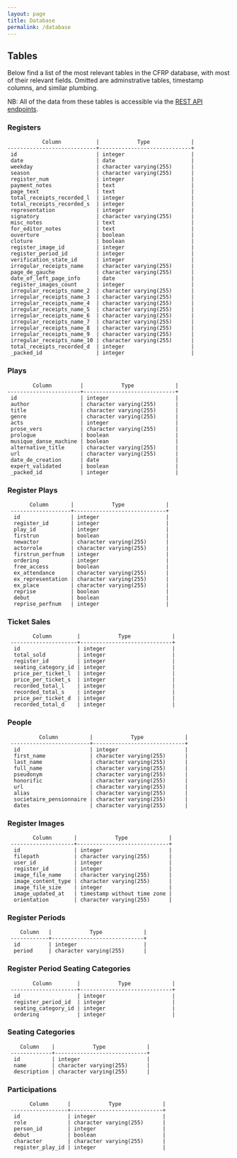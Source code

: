 ```yaml
---
layout: page
title: Database
permalink: /database
---
```


## Tables

Below find a list of the most relevant tables in the CFRP database, with most of their relevant fields. Omitted are adminstrative tables, timestamp columns, and similar plumbing.

NB: All of the data from these tables is accessible via the [REST API endpoints](/endpoints).

### Registers

               Column           |            Type             |
    ----------------------------+-----------------------------+
     id                         | integer                     |
     date                       | date                        |
     weekday                    | character varying(255)      |
     season                     | character varying(255)      |
     register_num               | integer                     |
     payment_notes              | text                        |
     page_text                  | text                        |
     total_receipts_recorded_l  | integer                     |
     total_receipts_recorded_s  | integer                     |
     representation             | integer                     |
     signatory                  | character varying(255)      |
     misc_notes                 | text                        |
     for_editor_notes           | text                        |
     ouverture                  | boolean                     |
     cloture                    | boolean                     |
     register_image_id          | integer                     |
     register_period_id         | integer                     |
     verification_state_id      | integer                     |
     irregular_receipts_name    | character varying(255)      |
     page_de_gauche             | character varying(255)      |
     date_of_left_page_info     | date                        |
     register_images_count      | integer                     |
     irregular_receipts_name_2  | character varying(255)      |
     irregular_receipts_name_3  | character varying(255)      |
     irregular_receipts_name_4  | character varying(255)      |
     irregular_receipts_name_5  | character varying(255)      |
     irregular_receipts_name_6  | character varying(255)      |
     irregular_receipts_name_7  | character varying(255)      |
     irregular_receipts_name_8  | character varying(255)      |
     irregular_receipts_name_9  | character varying(255)      |
     irregular_receipts_name_10 | character varying(255)      |
     total_receipts_recorded_d  | integer                     |
     _packed_id                 | integer                     |


### Plays

            Column         |            Type             |
    -----------------------+-----------------------------+
     id                    | integer                     |
     author                | character varying(255)      |
     title                 | character varying(255)      |
     genre                 | character varying(255)      |
     acts                  | integer                     |
     prose_vers            | character varying(255)      |
     prologue              | boolean                     |
     musique_danse_machine | boolean                     |
     alternative_title     | character varying(255)      |
     url                   | character varying(255)      |
     date_de_creation      | date                        |
     expert_validated      | boolean                     |
     _packed_id            | integer                     |

### Register Plays

           Column       |            Type             |
     -------------------+-----------------------------+
      id                | integer                     |
      register_id       | integer                     |
      play_id           | integer                     |
      firstrun          | boolean                     |
      newactor          | character varying(255)      |
      actorrole         | character varying(255)      |
      firstrun_perfnum  | integer                     |
      ordering          | integer                     |
      free_access       | boolean                     |
      ex_attendance     | character varying(255)      |
      ex_representation | character varying(255)      |
      ex_place          | character varying(255)      |
      reprise           | boolean                     |
      debut             | boolean                     |
      reprise_perfnum   | integer                     |

### Ticket Sales

            Column        |            Type             |
     ---------------------+-----------------------------+
      id                  | integer                     |
      total_sold          | integer                     |
      register_id         | integer                     |
      seating_category_id | integer                     |
      price_per_ticket_l  | integer                     |
      price_per_ticket_s  | integer                     |
      recorded_total_l    | integer                     |
      recorded_total_s    | integer                     |
      price_per_ticket_d  | integer                     |
      recorded_total_d    | integer                     |

### People

              Column          |            Type             |
     -------------------------+-----------------------------+
      id                      | integer                     |
      first_name              | character varying(255)      |
      last_name               | character varying(255)      |
      full_name               | character varying(255)      |
      pseudonym               | character varying(255)      |
      honorific               | character varying(255)      |
      url                     | character varying(255)      |
      alias                   | character varying(255)      |
      societaire_pensionnaire | character varying(255)      |
      dates                   | character varying(255)      |


### Register Images

            Column       |            Type             |
     --------------------+-----------------------------+
      id                 | integer                     |
      filepath           | character varying(255)      |
      user_id            | integer                     |
      register_id        | integer                     |
      image_file_name    | character varying(255)      |
      image_content_type | character varying(255)      |
      image_file_size    | integer                     |
      image_updated_at   | timestamp without time zone |
      orientation        | character varying(255)      |

### Register Periods

        Column   |            Type             |
     ------------+-----------------------------+
      id         | integer                     |
      period     | character varying(255)      |

### Register Period Seating Categories

            Column        |            Type             |
     ---------------------+-----------------------------+
      id                  | integer                     |
      register_period_id  | integer                     |
      seating_category_id | integer                     |
      ordering            | integer                     |


### Seating Categories

        Column    |            Type             |
     -------------+-----------------------------+
      id          | integer                     |
      name        | character varying(255)      |
      description | character varying(255)      |


### Participations

           Column      |            Type             |
     ------------------+-----------------------------+
      id               | integer                     |
      role             | character varying(255)      |
      person_id        | integer                     |
      debut            | boolean                     |
      character        | character varying(255)      |
      register_play_id | integer                     |
